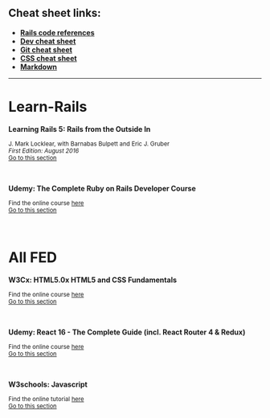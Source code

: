 ## Cheat sheet links:
- [**Rails code references**](https://github.com/LauraAubin/All-things-FED-and-Rails/blob/master/Ruby%20on%20Rails%20cheat%20sheet.md)
- [**Dev cheat sheet**](https://github.com/LauraAubin/All-things-FED-and-Rails/blob/master/Dev%20cheat%20sheet.md)
- [**Git cheat sheet**](https://github.com/LauraAubin/All-things-FED-and-Rails/blob/master/Git%20cheat%20sheet.md)
- [**CSS cheat sheet**](https://github.com/LauraAubin/All-things-FED-and-Rails/blob/master/CSS%20cheat%20sheet.md)
- [**Markdown**](https://github.com/LauraAubin/All-things-FED-and-Rails/blob/master/Markdown%20cheat%20sheet.md)
<hr>

# Learn-Rails

**Learning Rails 5: Rails from the Outside In**  

<sup>J. Mark Locklear, with Barnabas Bulpett and Eric J. Gruber</sup>  
<sup>_First Edition: August 2016_</sup>   
<sup>[Go to this section](https://github.com/LauraAubin/All-things-FED-and-Rails/tree/master/Learning%20Rails%205-%20Rails%20from%20the%20Outside%20In/v.1)

<br>

**Udemy: The Complete Ruby on Rails Developer Course**

<sup>Find the online course [here](https://www.udemy.com/the-complete-ruby-on-rails-developer-course/learn/v4/overview)</sup><br>
<sup>[Go to this section](https://github.com/LauraAubin/All-things-FED-and-Rails/tree/master/Udemy%20Rails%20Course)</sup>

<br>

# All FED

**W3Cx: HTML5.0x HTML5 and CSS Fundamentals**

<sup>Find the online course [here](https://courses.edx.org/courses/course-v1:W3Cx+HTML5.0x+1T2017/course/)</sup>   
<sup>[Go to this section](https://github.com/LauraAubin/All-things-FED-and-Rails/tree/master/edX-%20HTML5%20and%20CSS)

<br>

**Udemy: React 16 - The Complete Guide (incl. React Router 4 & Redux)**

<sup>Find the online course [here](https://www.udemy.com/react-the-complete-guide-incl-redux/learn/v4/overview)</sup>   
<sup>[Go to this section](https://github.com/LauraAubin/All-things-FED-and-Rails/tree/master/Udemy%20React%20Course)</sup>

<br>

**W3schools: Javascript**

<sup>Find the online tutorial [here](https://www.w3schools.com/js/default.asp)</sup><br>
<sup>[Go to this section](https://github.com/LauraAubin/All-things-FED-and-Rails/blob/master/w3schools/Javascript.md)
